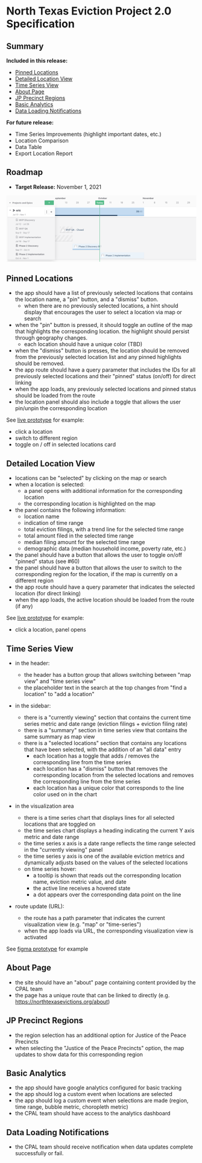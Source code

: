 # North Texas Eviction Project 2.0 Specification

## Summary

**Included in this release:**

- [Pinned Locations](#pinned-locations)
- [Detailed Location View](#detailed-location-view)
- [Time Series View](#time-series-view)
- [About Page](#about-page)
- [JP Precinct Regions](#jp-precinct-regions)
- [Basic Analytics](#basic-analytics)
- [Data Loading Notifications](#data-loading-notifications)

**For future release:**

- Time Series Improvements (highlight important dates, etc.)
- Location Comparison
- Data Table
- Export Location Report

## Roadmap

- **Target Release:** November 1, 2021

![](roadmap-v2.png)

## Pinned Locations

- the app should have a list of previously selected locations that contains the location name, a "pin" button, and a "dismiss" button.
  - when there are no previously selected locations, a hint should display that encourages the user to select a location via map or search
- when the "pin" button is pressed, it should toggle an outline of the map that highlights the corresponding location. the highlight should persist through geography changes.
  - each location should have a unique color (TBD)
- when the "dismiss" button is presses, the location should be removed from the previously selected location list and any pinned highlights should be removed.
- the app route should have a query parameter that includes the IDs for all previously selected locations and their "pinned" status (on/off) for direct linking
- when the app loads, any previously selected locations and pinned status should be loaded from the route
- the location panel should also include a toggle that allows the user pin/unpin the corresponding location

See [live prototype](https://deploy-preview-77--north-texas-evictions.netlify.app/) for example:

- click a location
- switch to different region
- toggle on / off in selected locations card

## Detailed Location View

- locations can be "selected" by clicking on the map or search
- when a location is selected:
  - a panel opens with additional information for the corresponding location
  - the corresponding location is highlighted on the map
- the panel contains the following information:
  - location name
  - indication of time range
  - total eviction filings, with a trend line for the selected time range
  - total amount filed in the selected time range
  - median filing amount for the selected time range
  - demographic data (median household income, poverty rate, etc.)
- the panel should have a button that allows the user to toggle on/off "pinned" status (see #60)
- the panel should have a button that allows the user to switch to the corresponding region for the location, if the map is currently on a different region
- the app route should have a query parameter that indicates the selected location (for direct linking)
- when the app loads, the active location should be loaded from the route (if any)

See [live prototype](https://deploy-preview-77--north-texas-evictions.netlify.app/) for example:

- click a location, panel opens

## Time Series View

- in the header:
  - the header has a button group that allows switching between "map view" and "time series view"
  - the placeholder text in the search at the top changes from "find a location" to "add a location"
- in the sidebar:
  - there is a "currently viewing" section that contains the current time series metric and date range (eviction filings + eviction filing rate)
  - there is a "summary" section in time series view that contains the same summary as map view
  - there is a "selected locations" section that contains any locations that have been selected, with the addition of an "all data" entry
    - each location has a toggle that adds / removes the corresponding line from the time series
    - each location has a "dismiss" button that removes the corresponding location from the selected locations and removes the corresponding line from the time series
    - each location has a unique color that corresponds to the line color used on in the chart
- in the visualization area
  - there is a time series chart that displays lines for all selected locations that are toggled on
  - the time series chart displays a heading indicating the current Y axis metric and date range
  - the time series x axis is a date range reflects the time range selected in the "currently viewing" panel
  - the time series y axis is one of the available eviction metrics and dynamically adjusts based on the values of the selected locations
  - on time series hover:
    - a tooltip is shown that reads out the corresponding location name, eviction metric value, and date
    - the active line receives a hovered state
    - a dot appears over the corresponding data point on the line
- route update (URL):

  - the route has a path parameter that indicates the current visualization view (e.g. "map" or "time-series")
  - when the app loads via URL, the corresponding visualization view is activated

See [figma prototype](https://www.figma.com/proto/dkl0IqDVYtMFLVxIlG4vQM/Dashboard?page-id=454%3A1012&node-id=476%3A1025&viewport=307%2C48%2C1&scaling=min-zoom&starting-point-node-id=476%3A1025) for example

## About Page

- the site should have an "about" page containing content provided by the CPAL team
- the page has a unique route that can be linked to directly (e.g. https://northtexasevictions.org/about)

## JP Precinct Regions

- the region selection has an additional option for Justice of the Peace Precincts
- when selecting the "Justice of the Peace Precincts" option, the map updates to show data for this corresponding region

## Basic Analytics

- the app should have google analytics configured for basic tracking
- the app should log a custom event when locations are selected
- the app should log a custom event when selections are made (region, time range, bubble metric, choropleth metric)
- the CPAL team should have access to the analytics dashboard

## Data Loading Notifications

- the CPAL team should receive notification when data updates complete successfully or fail.
